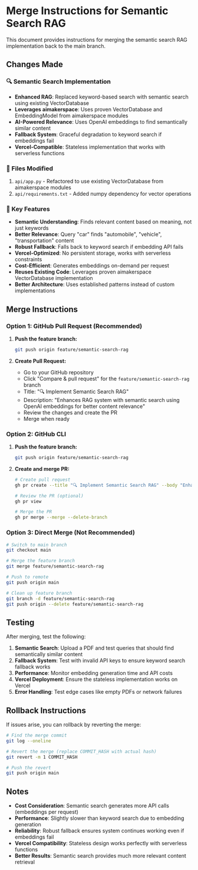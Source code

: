 # Merge Instructions for Semantic Search RAG

This document provides instructions for merging the semantic search RAG implementation back to the main branch.

## Changes Made

### 🔍 Semantic Search Implementation
- **Enhanced RAG**: Replaced keyword-based search with semantic search using existing VectorDatabase
- **Leverages aimakerspace**: Uses proven VectorDatabase and EmbeddingModel from aimakerspace modules
- **AI-Powered Relevance**: Uses OpenAI embeddings to find semantically similar content
- **Fallback System**: Graceful degradation to keyword search if embeddings fail
- **Vercel-Compatible**: Stateless implementation that works with serverless functions

### 📁 Files Modified
1. `api/app.py` - Refactored to use existing VectorDatabase from aimakerspace modules
2. `api/requirements.txt` - Added numpy dependency for vector operations

### 🎯 Key Features
- **Semantic Understanding**: Finds relevant content based on meaning, not just keywords
- **Better Relevance**: Query "car" finds "automobile", "vehicle", "transportation" content
- **Robust Fallback**: Falls back to keyword search if embedding API fails
- **Vercel-Optimized**: No persistent storage, works with serverless constraints
- **Cost-Efficient**: Generates embeddings on-demand per request
- **Reuses Existing Code**: Leverages proven aimakerspace VectorDatabase implementation
- **Better Architecture**: Uses established patterns instead of custom implementations

## Merge Instructions

### Option 1: GitHub Pull Request (Recommended)

1. **Push the feature branch:**
   ```bash
   git push origin feature/semantic-search-rag
   ```

2. **Create Pull Request:**
   - Go to your GitHub repository
   - Click "Compare & pull request" for the `feature/semantic-search-rag` branch
   - Title: "🔍 Implement Semantic Search RAG"
   - Description: "Enhances RAG system with semantic search using OpenAI embeddings for better content relevance"
   - Review the changes and create the PR
   - Merge when ready

### Option 2: GitHub CLI

1. **Push the feature branch:**
   ```bash
   git push origin feature/semantic-search-rag
   ```

2. **Create and merge PR:**
   ```bash
   # Create pull request
   gh pr create --title "🔍 Implement Semantic Search RAG" --body "Enhances RAG system with semantic search using OpenAI embeddings for better content relevance"
   
   # Review the PR (optional)
   gh pr view
   
   # Merge the PR
   gh pr merge --merge --delete-branch
   ```

### Option 3: Direct Merge (Not Recommended)

```bash
# Switch to main branch
git checkout main

# Merge the feature branch
git merge feature/semantic-search-rag

# Push to remote
git push origin main

# Clean up feature branch
git branch -d feature/semantic-search-rag
git push origin --delete feature/semantic-search-rag
```

## Testing

After merging, test the following:

1. **Semantic Search**: Upload a PDF and test queries that should find semantically similar content
2. **Fallback System**: Test with invalid API keys to ensure keyword search fallback works
3. **Performance**: Monitor embedding generation time and API costs
4. **Vercel Deployment**: Ensure the stateless implementation works on Vercel
5. **Error Handling**: Test edge cases like empty PDFs or network failures

## Rollback Instructions

If issues arise, you can rollback by reverting the merge:

```bash
# Find the merge commit
git log --oneline

# Revert the merge (replace COMMIT_HASH with actual hash)
git revert -m 1 COMMIT_HASH

# Push the revert
git push origin main
```

## Notes

- **Cost Consideration**: Semantic search generates more API calls (embeddings per request)
- **Performance**: Slightly slower than keyword search due to embedding generation
- **Reliability**: Robust fallback ensures system continues working even if embeddings fail
- **Vercel Compatibility**: Stateless design works perfectly with serverless functions
- **Better Results**: Semantic search provides much more relevant content retrieval